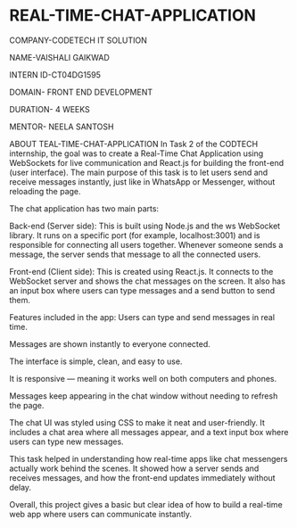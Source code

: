 # REAL-TIME-CHAT-APPLICATION

COMPANY-CODETECH IT SOLUTION

NAME-VAISHALI GAIKWAD

INTERN ID-CT04DG1595

DOMAIN- FRONT END DEVELOPMENT

DURATION- 4 WEEKS

MENTOR- NEELA SANTOSH

ABOUT TEAL-TIME-CHAT-APPLICATION
In Task 2 of the CODTECH internship, the goal was to create a Real-Time Chat Application using WebSockets for live communication and React.js for building the front-end (user interface). The main purpose of this task is to let users send and receive messages instantly, just like in WhatsApp or Messenger, without reloading the page.

The chat application has two main parts:

Back-end (Server side):
This is built using Node.js and the ws WebSocket library. It runs on a specific port (for example, localhost:3001) and is responsible for connecting all users together. Whenever someone sends a message, the server sends that message to all the connected users.

Front-end (Client side):
This is created using React.js. It connects to the WebSocket server and shows the chat messages on the screen. It also has an input box where users can type messages and a send button to send them.

Features included in the app:
Users can type and send messages in real time.

Messages are shown instantly to everyone connected.

The interface is simple, clean, and easy to use.

It is responsive — meaning it works well on both computers and phones.

Messages keep appearing in the chat window without needing to refresh the page.

The chat UI was styled using CSS to make it neat and user-friendly. It includes a chat area where all messages appear, and a text input box where users can type new messages.

This task helped in understanding how real-time apps like chat messengers actually work behind the scenes. It showed how a server sends and receives messages, and how the front-end updates immediately without delay.

Overall, this project gives a basic but clear idea of how to build a real-time web app where users can communicate instantly. 
